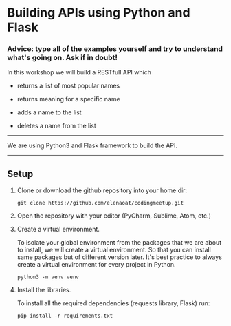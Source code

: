 # Building APIs using Python and Flask

### Advice: type all of the examples yourself and try to understand what's going on. Ask if in doubt!


In this workshop we will build a RESTfull API which
 - returns a list of most popular names

 - returns meaning for a specific name

 - adds a name to the list

 - deletes a name from the list

----------------
We are using Python3 and Flask framework to build the API.

------------------------
## Setup

1. Clone or download the github repository into your home dir:

    ``git clone https://github.com/elenaoat/codingmeetup.git``
2. Open the repository with your editor (PyCharm, Sublime, Atom, etc.)

3. Create a virtual environment.

    To isolate your global environment from the packages that we are about to install, we will create a virtual environment.
    So that you can install same packages but of different version later. It's best practice to always create a virtual
    environment for every project in Python.

    ``python3 -m venv venv``
4. Install the libraries.

    To install all the required dependencies (requests library, Flask) run:

    ``pip install -r requirements.txt``
